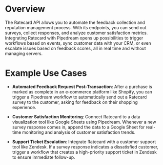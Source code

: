 # Overview

The Ratecard API allows you to automate the feedback collection and reputation management process. With its endpoints, you can send out surveys, collect responses, and analyze customer satisfaction metrics. Integrating Ratecard with Pipedream opens up possibilities to trigger workflows based on events, sync customer data with your CRM, or even escalate issues based on feedback scores, all in real time and without managing servers.

# Example Use Cases

- **Automated Feedback Request Post-Transaction**: After a purchase is marked as complete in an e-commerce platform like Shopify, you can trigger a Pipedream workflow to automatically send out a Ratecard survey to the customer, asking for feedback on their shopping experience.

- **Customer Satisfaction Monitoring**: Connect Ratecard to a data visualization tool like Google Sheets using Pipedream. Whenever a new survey response comes in, append the data to a Google Sheet for real-time monitoring and analysis of customer satisfaction trends.

- **Support Ticket Escalation**: Integrate Ratecard with a customer support tool like Zendesk. If a survey response indicates a dissatisfied customer, trigger a workflow that creates a high-priority support ticket in Zendesk to ensure immediate follow-up.
